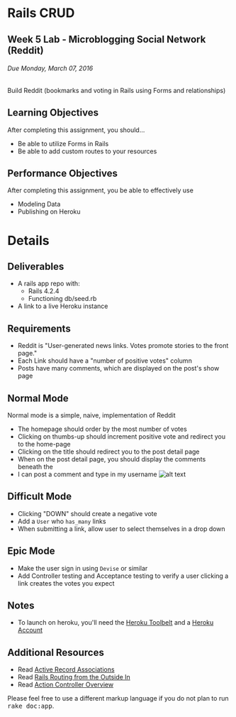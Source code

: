 # Rails CRUD
## Week 5 Lab - Microblogging Social Network (Reddit)
###### Due Monday, March 07, 2016  
Build Reddit (bookmarks and voting in Rails using Forms and relationships)

## Learning Objectives
After completing this assignment, you should…

* Be able to utilize Forms in Rails
* Be able to add custom routes to your resources


## Performance Objectives
After completing this assignment, you be able to effectively use

* Modeling Data
* Publishing on Heroku


# Details
## Deliverables
* A rails app repo with:
  * Rails 4.2.4
  * Functioning db/seed.rb
* A link to a live Heroku instance


## Requirements
* Reddit is "User-generated news links. Votes promote stories to the front page."
* Each Link should have a "number of positive votes" column
* Posts have many comments, which are displayed on the post's show page


## Normal Mode
Normal mode is a simple, naive, implementation of Reddit
* The homepage should order by the most number of votes
* Clicking on thumbs-up should increment positive vote and redirect you to the home-page
* Clicking on the title should redirect you to the post detail page
* When on the post detail page, you should display the comments beneath the
* I can post a comment and type in my username
![alt text][logo]

[logo]:https://www.dropbox.com/s/1792nckd6pp2epc/reddit.png?dl=1

## Difficult Mode
* Clicking "DOWN" should create a negative vote
* Add a `User` who `has_many` links
* When submitting a link, allow user to select themselves in a drop down

## Epic Mode
* Make the user sign in using `Devise` or similar
* Add Controller testing and Acceptance testing to verify a user clicking a link creates the votes you expect

## Notes
* To launch on heroku, you'll need the [Heroku Toolbelt](https://toolbelt.heroku.com/) and a [Heroku Account](https://signup.heroku.com/login)
 
## Additional Resources
* Read [Active Record Associations](http://guides.rubyonrails.org/association_basics.html)
* Read [Rails Routing from the Outside In](http://guides.rubyonrails.org/routing.html)
* Read [Action Controller Overview](http://guides.rubyonrails.org/action_controller_overview.html)

Please feel free to use a different markup language if you do not plan to run
<tt>rake doc:app</tt>.
